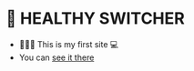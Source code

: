 # 🥦 HEALTHY  SWITCHER
- 👨🏻‍💻 This is my first site 💻
- You can [see it there](https://demgam.github.io/HEALTHY_SWITCHER/)
